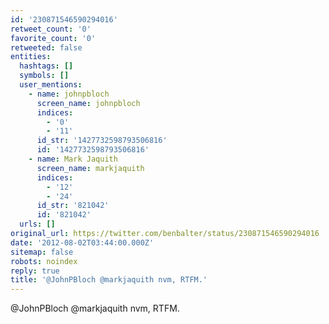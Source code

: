 ```yaml
---
id: '230871546590294016'
retweet_count: '0'
favorite_count: '0'
retweeted: false
entities:
  hashtags: []
  symbols: []
  user_mentions:
    - name: johnpbloch
      screen_name: johnpbloch
      indices:
        - '0'
        - '11'
      id_str: '1427732598793506816'
      id: '1427732598793506816'
    - name: Mark Jaquith
      screen_name: markjaquith
      indices:
        - '12'
        - '24'
      id_str: '821042'
      id: '821042'
  urls: []
original_url: https://twitter.com/benbalter/status/230871546590294016
date: '2012-08-02T03:44:00.000Z'
sitemap: false
robots: noindex
reply: true
title: '@JohnPBloch @markjaquith nvm, RTFM.'
---
```


@JohnPBloch @markjaquith nvm, RTFM.